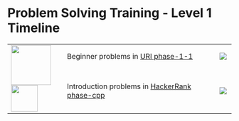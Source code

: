 # Problem Solving Training - Level 1 Timeline

<table>
    <tbody>
        <tr>
        <td rowspan=2 align="left" width="25%">
            <img src="https://github.com/cs-MohamedAyman/cs-MohamedAyman/blob/main/100-days/day.jpg" width="90px"></img>
            <img src="https://github.com/cs-MohamedAyman/cs-MohamedAyman/blob/main/100-days/01.jpg" width="60px"></img>
        </td>
<td align="left" width="68%">Beginner problems in <a href="https://github.com/cs-MohamedAyman/Problem-Solving-Training/tree/master/level-1/uri-phase-1-1">URI phase-1-1</a></td>
<td width="7%"><img src="https://github.com/cs-MohamedAyman/Problem-Solving-Training/blob/master/online-judges-logos/uri.jpg"></img></td>
        </tr>
        <tr>
<td align="left" width="68%">Introduction problems in <a href="https://github.com/cs-MohamedAyman/Problem-Solving-Training/tree/master/level-1/hackerrank-phase-1-cpp">HackerRank phase-cpp</a></td>
<td width="7%"><img src="https://github.com/cs-MohamedAyman/Problem-Solving-Training/blob/master/online-judges-logos/hackerrank.jpg"></img></td>
        </tr>
    </tbody>
</table>
